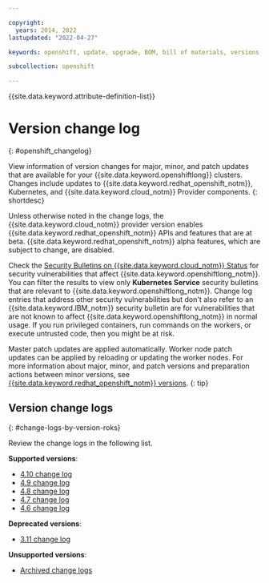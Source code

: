```yaml
---

copyright:
  years: 2014, 2022
lastupdated: "2022-04-27"

keywords: openshift, update, upgrade, BOM, bill of materials, versions, patch

subcollection: openshift

--- 
```


{{site.data.keyword.attribute-definition-list}}

# Version change log
{: #openshift_changelog}

View information of version changes for major, minor, and patch updates that are available for your {{site.data.keyword.openshiftlong}} clusters. Changes include updates to {{site.data.keyword.redhat_openshift_notm}}, Kubernetes, and {{site.data.keyword.cloud_notm}} Provider components.
{: shortdesc}

Unless otherwise noted in the change logs, the {{site.data.keyword.cloud_notm}} provider version enables {{site.data.keyword.redhat_openshift_notm}} APIs and features that are at beta. {{site.data.keyword.redhat_openshift_notm}} alpha features, which are subject to change, are disabled.

Check the [Security Bulletins on {{site.data.keyword.cloud_notm}} Status](https://cloud.ibm.com/status?selected=security) for security vulnerabilities that affect {{site.data.keyword.openshiftlong_notm}}. You can filter the results to view only **Kubernetes Service** security bulletins that are relevant to {{site.data.keyword.openshiftlong_notm}}. Change log entries that address other security vulnerabilities but don't also refer to an {{site.data.keyword.IBM_notm}} security bulletin are for vulnerabilities that are not known to affect {{site.data.keyword.openshiftlong_notm}} in normal usage. If you run privileged containers, run commands on the workers, or execute untrusted code, then you might be at risk.

Master patch updates are applied automatically. Worker node patch updates can be applied by reloading or updating the worker nodes. For more information about major, minor, and patch versions and preparation actions between minor versions, see [{{site.data.keyword.redhat_openshift_notm}} versions](/docs/openshift?topic=openshift-openshift_changelog).
{: tip}

## Version change logs
{: #change-logs-by-version-roks}

Review the change logs in the following list. 

**Supported versions**:
- [4.10 change log](/docs/openshift?topic=openshift-openshift_changelog_410)
- [4.9 change log](/docs/openshift?topic=openshift-openshift_changelog_49)
- [4.8 change log](/docs/openshift?topic=openshift-openshift_changelog_48)
- [4.7 change log](/docs/openshift?topic=openshift-openshift_changelog_47)
- [4.6 change log](/docs/openshift?topic=openshift-openshift_changelog_46)

**Deprecated versions**:
- [3.11 change log](/docs/openshift?topic=openshift-openshift_changelog_311) 

**Unsupported versions**: 
- [Archived change logs](/docs/openshift?topic=openshift-changelog_archive)


